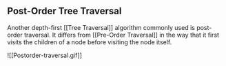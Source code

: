 ## Post-Order Tree Traversal
Another depth-first [[Tree Traversal]] algorithm commonly used is post-order traversal. It differs from [[Pre-Order Traversal]] in the way that it first visits the children of a node before visiting the node itself.

![[Postorder-traversal.gif]]